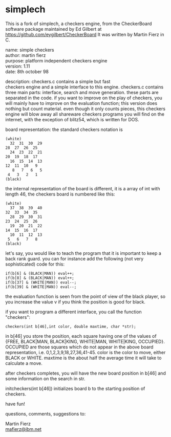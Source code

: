 # simplech
This is a fork of simplech, a checkers engine, from the CheckerBoard software package maintained by Ed Gilbert at https://github.com/eygilbert/CheckerBoard It was written by Martin Fierz in C.

name: simple checkers  
author: martin fierz  
purpose: platform independent checkers engine  
version: 1.11  
date: 8th october 98  

description: checkers.c contains a simple but fast  
checkers engine and a simple interface to this engine. checkers.c
contains three main parts: interface, search and move
generation. these parts are separated in the code. if you want to
improve on the play of checkers, you will mainly have to improve on
the evaluation function; this version does nothing but count
material.  even though it only counts pieces, this checkers engine
will blow away all shareware checkers programs you will find on the
internet, with the exception of blitz54, which is written for DOS.

board representation: the standard checkers notation is

    (white)
      32  31  30  29
    28  27  26  25
      24  23  22  21
    20  19  18  17
      16  15  14  13
    12  11  10   9
       8   7   6   5
     4   3   2   1
    (black)

the internal representation of the board is different, it is a
array of int with length 46, the checkers board is numbered
like this:

    (white)
      37  38  39  40
    32  33  34  35
      28  29  30  31
    23  24  25  26
      19  20  21  22
    14  15  16  17
      10  11  12  13
     5   6   7   8
    (black)

let's say, you would like to teach the program that it is
important to keep a back rank guard. you can for instance
add the following (not very sophisticated) code for this:

    if(b[6] & (BLACK|MAN)) eval++;
    if(b[8] & (BLACK|MAN)) eval++;
    if(b[37] & (WHITE|MAN)) eval--;
    if(b[39] & (WHITE|MAN)) eval--;

the evaluation function is seen from the point of view of the
black player, so you increase the value v if you think the
position is good for black.

if you want to program a different interface, you call the
function "checkers":

    checkers(int b[46],int color, double maxtime, char *str);

in b[46] you store the position, each square having one of
the values of {FREE, BLACK|MAN, BLACK|KING, WHITE|MAN, WHITE|KING,
OCCUPIED}. OCCUPIED are those squares which do not appear in the
above board representation, i.e. 0,1,2,3,9,18,27,36,41-45.
color is the color to move, either BLACK or WHITE.
maxtime is the about half the average time it will take to
calculate a move.

after checkers completes, you will have the new board position in
b[46] and some information on the search in str.

initcheckers(int b[46]) initializes board b to the starting
position of checkers.

have fun!

questions, comments, suggestions to:

Martin Fierz  
mafierz@ibm.net
